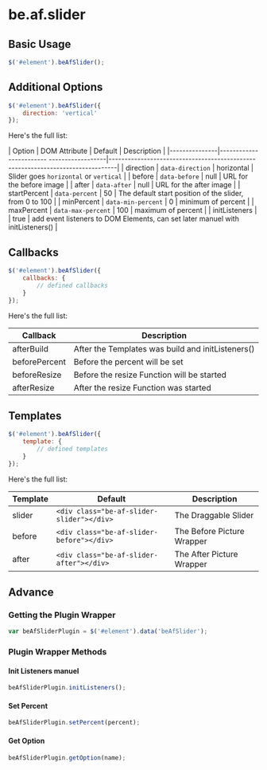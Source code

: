 # be.af.slider

## Basic Usage

```js
$('#element').beAfSlider();
```

## Additional Options

```js
$('#element').beAfSlider({
    direction: 'vertical'
});
```

Here's the full list:

| Option        | DOM Attribute         | Default           |  Description                                                                   |
|---------------|------------------------ ------------------|--------------------------------------------------------------------------------|
| direction     | `data-direction`      | horizontal        | Slider goes `horizontal` or `vertical`                                         |
| before        | `data-before`         | null              | URL for the before image                                                       |
| after         | `data-after`          | null              | URL for the after image                                                        |
| startPercent  | `data-percent`        | 50                | The default start position of the slider, from 0 to 100                        |
| minPercent    | `data-min-percent`    | 0                 | minimum of percent                                                             |
| maxPercent    | `data-max-percent`    | 100               | maximum of percent                                                             |
| initListeners |                       | true              | add event listeners to DOM Elements, can set later manuel with initListeners() |

## Callbacks
```js
$('#element').beAfSlider({
    callbacks: {
        // defined callbacks
    }
});
```

Here's the full list:

| Callback      | Description                                                                    |
|---------------|--------------------------------------------------------------------------------|
| afterBuild    | After the Templates was build and initListeners()                              |
| beforePercent | Before the percent will be set                                                 |
| beforeResize  | Before the resize Function will be started                                     |
| afterResize   | After the resize Function was started                                          |


## Templates
```js
$('#element').beAfSlider({
    template: {
        // defined templates
    }
});
```

Here's the full list:

| Template      | Default                                     | Description                                               |
|---------------|---------------------------------------------|-----------------------------------------------------------|
| slider        | `<div class="be-af-slider-slider"></div>`   | The Draggable Slider                                      |
| before        | `<div class="be-af-slider-before"></div>`   | The Before Picture Wrapper                                |
| after         | `<div class="be-af-slider-after"></div>`    | The After Picture Wrapper                                 |


## Advance

### Getting the Plugin Wrapper
```js
var beAfSliderPlugin = $('#element').data('beAfSlider');
```

### Plugin Wrapper Methods

#### Init Listeners manuel
```js
beAfSliderPlugin.initListeners();
```

#### Set Percent
```js
beAfSliderPlugin.setPercent(percent);
```

#### Get Option
```js
beAfSliderPlugin.getOption(name);
```


